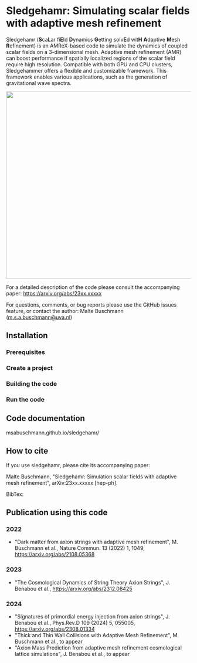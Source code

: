 # Sledgehamr: Simulating scalar fields with adaptive mesh refinement
Sledgehamr (**S**ca**L**ar fi**E**ld **D**ynamics **G**etting solv**E**d wit**H** **A**daptive **M**esh **R**efinement) is an AMReX-based code to simulate the dynamics of coupled scalar fields on a 3-dimensional mesh. Adaptive mesh refinement (AMR) can boost performance if spatially localized regions of the scalar field require high resolution. Compatible with both GPU and CPU clusters, Sledgehammer offers a flexible and customizable framework. This framework enables various applications, such as the generation of gravitational wave spectra.

<p align="left">
  <img width="512" height="512" src="https://github.com/MSABuschmann/sledgehamr/blob/main/assets/axion.gif">
</p>

For a detailed description of the code please consult the accompanying paper:
https://arxiv.org/abs/23xx.xxxxx

For questions, comments, or bug reports please use the GitHub issues feature, or contact the author:
Malte Buschmann (m.s.a.buschmann@uva.nl)

## Installation

### Prerequisites
### Create a project
### Building the code
### Run the code

## Code documentation
msabuschmann.github.io/sledgehamr/

## How to cite
If you use sledgehamr, please cite its accompanying paper:

Malte Buschmann, "Sledgehamr: Simulation scalar fields with adaptive mesh refinement",
arXiv:23xx.xxxxx [hep-ph].

BibTex:

## Publication using this code

### 2022
* "Dark matter from axion strings with adaptive mesh refinement", M. Buschmann et al., Nature Commun. 13 (2022) 1, 1049, https://arxiv.org/abs/2108.05368

### 2023
* "The Cosmological Dynamics of String Theory Axion Strings", J. Benabou et al., https://arxiv.org/abs/2312.08425

### 2024
* "Signatures of primordial energy injection from axion strings", J. Benabou et al., Phys.Rev.D 109 (2024) 5, 055005, https://arxiv.org/abs/2308.01334
* "Thick and Thin Wall Collisions with Adaptive Mesh Refinement", M. Buschmann et al., to appear
* "Axion Mass Prediction from adaptive mesh refinement cosmological lattice simulations", J. Benabou et al., to appear


